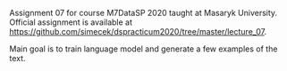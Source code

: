 Assignment 07 for course M7DataSP 2020 taught at Masaryk University. Official assignment is available at https://github.com/simecek/dspracticum2020/tree/master/lecture_07.

Main goal is to train language model and generate a few examples of the text.
